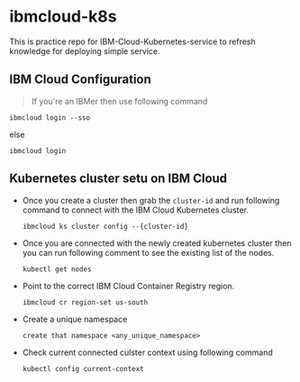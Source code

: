 # ibmcloud-k8s
This is practice repo for IBM-Cloud-Kubernetes-service to refresh knowledge for deploying simple service.

## IBM Cloud Configuration
> If you're an IBMer then use following command
  ```shell
  ibmcloud login --sso
  ```
else
  ```shell
  ibmcloud login
  ```

## Kubernetes cluster setu on IBM Cloud

- Once you create a cluster then grab the `cluster-id` and run following command to connect with the IBM Cloud Kubernetes cluster.
  ```shell
  ibmcloud ks cluster config --{cluster-id}
  ```
- Once you are connected with the newly created kubernetes cluster then you can run following comment to see the existing list of the nodes.
  ```shell
  kubectl get nodes
  ```

- Point to the correct IBM Cloud Container Registry region.
  ```shell
  ibmcloud cr region-set us-south
  ```
- Create a unique namespace
  ```shell
  create that namespace <any_unique_namespace>
  ```
- Check current connected culster context using following command
  ```shell
  kubectl config current-context
  ```
